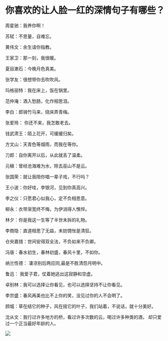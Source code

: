 # 你喜欢的让人脸一红的深情句子有哪些？

周星驰：我养你啊！  

苏轼：不思量，自难忘。  

黄伟文：余生请你指教。  

王家卫：那一刻，我很暖。  

夏目漱石：今晚月色真美。  

张学友：很想带你去吹吹风。  

玛格丽特：我在床上，饭在锅里。  

范仲淹：酒入愁肠，化作相思泪。  

李白：郎骑竹马来，绕床弄青梅。  

张爱玲： 你还不来，我怎敢老去。  

钱武肃王：陌上花开，可缓缓归矣。  

方文山：天青色等烟雨，而我在等你。  

刀郎：自你离开以后，从此就丢了温柔。  

元稹：曾经沧海难为水，除去巫山不是云。  

张国荣：就让我陪你唱一辈子戏，不行吗？  

王小波：你好哇，李银河，见到你真高兴。  

李之仪：只愿君心似我心，定不负相思意。  

柳永：衣带渐宽终不悔，为伊消得人憔悴。  

林夕：你是我这一生等了半世未拆的礼物。  

李商隐：直道相思了无益，未妨惆怅是清狂。  

仓央嘉措：世间安得双全法，不负如来不负卿。  

冯唐：春水初生，春林初盛，春风十里，不如你。  

纳兰性德： 凄凉别后两应同,最是不胜清怨月明中。  

鲁迅： 我爱子君，仗着她逃出这寂静和空虚。  

卓别林：我可以选择让你看见，也可以选择坚持不让你看见。  

李宗盛：春风再美也比不上你的笑，没见过你的人不会明了。  

顾城：草在结它的种子，风在摇它的叶子，我们站着，不说话，就十分美好。  

沈从文：我行过许多地方的桥，看过许多次数的云，喝过许多种类的酒， 却只爱过一个正当最好年龄的人。  

![](https://pic4.zhimg.com/50/v2-2b0e04a01337076ccd46a52a2672b53c_b.jpg)